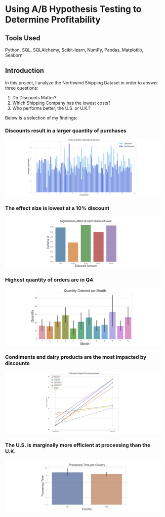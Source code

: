 
# Using A/B Hypothesis Testing to Determine Profitability 

## Tools Used
Python, SQL, SQLAlchemy, Scikit-learn, NumPy, Pandas, Matplotlib, Seaborn

## Introduction
In this project, I analyze the Northwind Shipping Dataset in order to answer three questions: 
1. Do Discounts Matter?
2. Which Shipping Company has the lowest costs?
3. Who performs better, the U.S. or U.K.?

Below is a selection of my findings:

### Discounts result in a larger quantity of purchases
![Screenshot](2.1.png)

### The effect size is lowest at a 10% discount
![Screenshot](2.2.png)

### Highest quantity of orders are in Q4
![Screenshot](2.3.png)

### Condiments and dairy products are the most impacted by discounts
![Screenshot](2.4.png)

### The U.S. is marginally more efficient at processing than the U.K.
![Screenshot](2.5.png)


